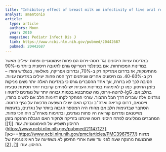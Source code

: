 ```yaml
---
title: "Inhibitory effect of breast milk on infectivity of live oral rotavirus vaccines"
analyst: amantonio
article:
  type: article
  authors: Moon
  year: 2010
  magazine: Pediatr Infect Dis J
  link: https://www.ncbi.nlm.nih.gov/pubmed/20442687
  pubmed: 20442687
---
```


במדינות עניות חיסונים נגד רוטה-וירוס הם פחות אימונוגניים ופחות יעילים מאשר במדינות המפותחות. אם בפינלנד רוטריקס גורם לתגובה חיסונית ביותר מ-90% מהתינוקות, אז בדרום אמריקה רק ב-70%, ובדרום אפריקה, מאלאווי, בנגלדש והודו – רק ב-40-60%. גם חיסונים אחרים שניתנים דרך הפה פחות יעילים במדינות עניות.
הסיבה לכך לא ברורה, אך אחד ההסברים גורס כי במדינות האלה יותר נשים מניקות בזמן החיסון. כמו כן לאימהות במדינות העניות יש לעיתים קרובות יותר חסינות טבעית לרוטה-וירוס, מה שמתבטא בכמות גבוהה יותר של נוגדנים לרוטה ו-lgG בחלב אם. נוגדנים אלה עוברים דרך חבל התבור.
עורכי המחקר לקחו דגימות חלב אם לנשים בהודו, וייטנאם, דרום קוריאה וארה"ב ובדקו האם יש לו השפעה מדכאת על נגיף הרוטה. הסתבר שבדגימות חלב אם מהודו היה המספר הגבוה ביותר של נוגדנים, בדגימות מוייטנאם ומדרום קוריאה היו פחות נוגדנים, ובדגימות מארה"ב היה הכי פחות.
המחברים ממליצים לפתח חיסוני רוטה שינתנו בזריקה ולחקור האם הגבלת ההנקה בזמן החיסון תשפיע על האימונוגניות. עוד: [[1]](https://www.ncbi.nlm.nih.gov/pubmed/21147127].
[כאן==https://www.ncbi.nlm.nih.gov/pmc/articles/PMC3967577/) מדווח שהמנעות מהנקה שעה לפני עד שעה אחרי החיסון לא משפיעה על האימונוגניות של החיסון. עוד: [[1]](https://www.ncbi.nlm.nih.gov/pubmed/25091668), [[2]](https://www.ncbi.nlm.nih.gov/pubmed/26035743).
